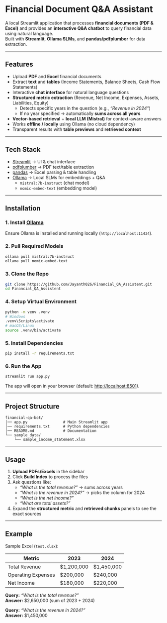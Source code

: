 # Financial Document Q&A Assistant

A local Streamlit application that processes **financial documents (PDF & Excel)** and provides an **interactive Q&A chatbot** to query financial data using natural language.  
Built with **Streamlit**, **Ollama SLMs**, and **pandas/pdfplumber** for data extraction.  

---

## Features

- Upload **PDF** and **Excel** financial documents  
- Extract **text** and **tables** (Income Statements, Balance Sheets, Cash Flow Statements)  
- Interactive **chat interface** for natural language questions  
- **Structured metric extraction** (Revenue, Net Income, Expenses, Assets, Liabilities, Equity)  
  - Detects specific years in the question (e.g., *“Revenue in 2024”*)  
  - If no year specified -> automatically **sums across all years**  
- **Vector-based retrieval** + **local LLM (Mistral)** for context-aware answers  
- Works **offline / locally** using Ollama (no cloud dependency)  
- Transparent results with **table previews** and **retrieved context**  

---

## Tech Stack

- [Streamlit](https://streamlit.io/) -> UI & chat interface  
- [pdfplumber](https://github.com/jsvine/pdfplumber) -> PDF text/table extraction  
- [pandas](https://pandas.pydata.org/) -> Excel parsing & table handling  
- [Ollama](https://ollama.ai/) -> Local SLMs for embeddings + Q&A  
  - `mistral:7b-instruct` (chat model)  
  - `nomic-embed-text` (embedding model)  

---

## Installation

### 1. Install [Ollama](https://ollama.ai/)
Ensure Ollama is installed and running locally (`http://localhost:11434`).

### 2. Pull Required Models
```bash
ollama pull mistral:7b-instruct
ollama pull nomic-embed-text
```

### 3. Clone the Repo
```bash
git clone https://github.com/Jayanth026/Financial_QA_Assistent.git
cd Financial_QA_Assistent
```

### 4. Setup Virtual Environment
```bash
python -m venv .venv
# Windows
.venv\Scripts\activate
# macOS/Linux
source .venv/bin/activate
```

### 5. Install Dependencies
```bash
pip install -r requirements.txt
```

### 6. Run the App
```bash
streamlit run app.py
```
The app will open in your browser (default: [http://localhost:8501](http://localhost:8501)).

---

## Project Structure

```
financial-qa-bot/
│── app.py                # Main Streamlit app
│── requirements.txt      # Python dependencies
│── README.md             # Documentation
└── sample_data/
    └── sample_income_statement.xlsx
```

---

## Usage

1. **Upload PDFs/Excels** in the sidebar  
2. Click **Build Index** to process the files  
3. Ask questions like:
   - *“What is the total revenue?”* → sums across years  
   - *“What is the revenue in 2024?”* → picks the column for 2024  
   - *“What is the net income?”*  
   - *“What are total assets?”*  
4. Expand the **structured metric** and **retrieved chunks** panels to see the exact sources  

---

## Example

Sample Excel (`test.xlsx`):

| Metric             | 2023       | 2024       |
|--------------------|------------|------------|
| Total Revenue      | $1,200,000 | $1,450,000 |
| Operating Expenses | $200,000   | $240,000   |
| Net Income         | $180,000   | $220,000   |

**Query:** *“What is the total revenue?”*  
**Answer:** $2,650,000 (sum of 2023 + 2024)  

**Query:** *“What is the revenue in 2024?”*  
**Answer:** $1,450,000  
